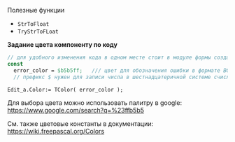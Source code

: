 Полезные функции
- `StrToFloat`
- `TryStrToFLoat`


**Задание цвета компоненту по коду**

```pascal
// для удобного изменения кода в одном месте стоит в модуле формы создать константу цвета
const
  error_color = $b5b5ff;   /// цвет для обозначения ошибки в формате BGR (не RGB!)
  // префикс $ нужен для записи числа в шестнадцатеричной системе счисления

Edit_a.Color:= TColor( error_color );
```

Для выбора цвета можно использовать палитру в google: https://www.google.com/search?q=%23ffb5b5

См. также цветовые константы в документации: https://wiki.freepascal.org/Colors
